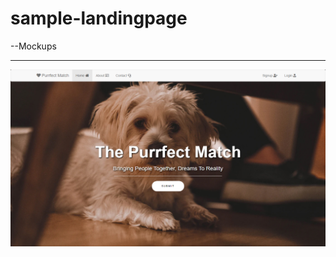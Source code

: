 # sample-landingpage

--Mockups

---

![alt text](https://github.com/debanjan-exe/sample-landingpage/blob/main/mockup-3.jpg?raw=true)
